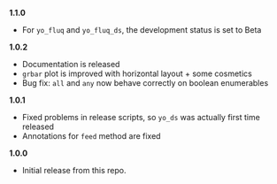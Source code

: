 **1.1.0**
- For `yo_fluq` and `yo_fluq_ds`, the development status is set to Beta

**1.0.2**
- Documentation is released
- `grbar` plot is improved with horizontal layout + some cosmetics
- Bug fix: `all` and `any` now behave correctly on boolean enumerables

**1.0.1**
- Fixed problems in release scripts, so `yo_ds` was actually first time released
- Annotations for `feed` method are fixed


**1.0.0**

- Initial release from this repo.